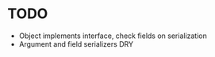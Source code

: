 # TODO

* Object implements interface, check fields on serialization
* Argument and field serializers DRY

